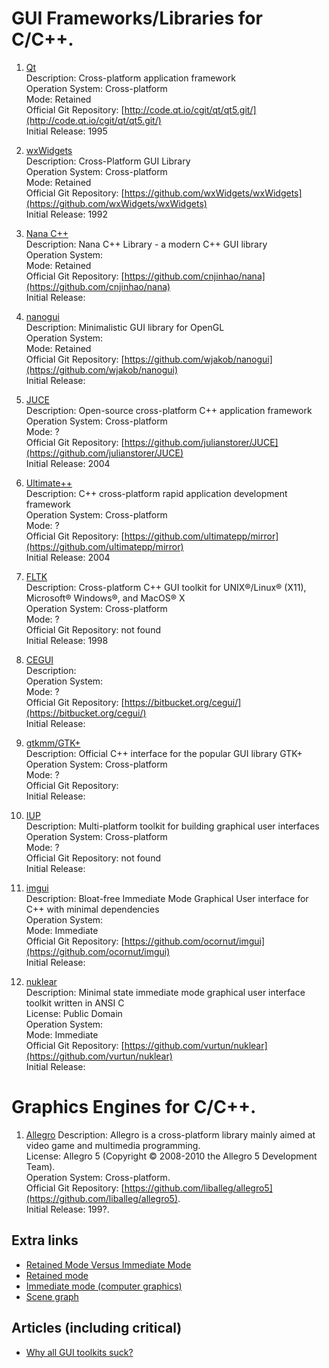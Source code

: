 # GUI Frameworks/Libraries for C/C++.

1. [Qt](gt.io)  
  Description: Cross-platform application framework  
  Operation System: Cross-platform  
  Mode: Retained  
  Official Git Repository: [http://code.qt.io/cgit/qt/qt5.git/](http://code.qt.io/cgit/qt/qt5.git/)  
  Initial Release: 1995  

2. [wxWidgets](https://www.wxwidgets.org)  
  Description: Cross-Platform GUI Library  
  Operation System: Cross-platform  
  Mode: Retained  
  Official Git Repository: [https://github.com/wxWidgets/wxWidgets](https://github.com/wxWidgets/wxWidgets)  
  Initial Release: 1992  

3. [Nana C++](http://nanapro.org)  
  Description: Nana C++ Library - a modern C++ GUI library  
  Operation System:  
  Mode: Retained  
  Official Git Repository: [https://github.com/cnjinhao/nana](https://github.com/cnjinhao/nana)  
  Initial Release:  

4. [nanogui](https://github.com/wjakob/nanogui)  
  Description: Minimalistic GUI library for OpenGL  
  Operation System:  
  Mode: Retained  
  Official Git Repository: [https://github.com/wjakob/nanogui](https://github.com/wjakob/nanogui)  
  Initial Release:  

5. [JUCE](https://www.juce.com/)  
  Description: Open-source cross-platform C++ application framework  
  Operation System: Cross-platform  
  Mode: ?  
  Official Git Repository: [https://github.com/julianstorer/JUCE](https://github.com/julianstorer/JUCE)  
  Initial Release: 2004  

6. [Ultimate++](http://ultimatepp.org)  
  Description: C++ cross-platform rapid application development framework  
  Operation System: Cross-platform  
  Mode: ?  
  Official Git Repository: [https://github.com/ultimatepp/mirror](https://github.com/ultimatepp/mirror)  
  Initial Release: 2004  
  
7. [FLTK](http://www.fltk.org/index.php)  
  Description: Cross-platform C++ GUI toolkit for UNIX®/Linux® (X11), Microsoft® Windows®, and MacOS® X  
  Operation System: Cross-platform  
  Mode: ?  
  Official Git Repository: not found  
  Initial Release: 1998  
  
8. [CEGUI](http://cegui.org.uk/)  
  Description:   
  Operation System:   
  Mode: ?  
  Official Git Repository: [https://bitbucket.org/cegui/](https://bitbucket.org/cegui/)  
  Initial Release:  

9. [gtkmm/GTK+](http://www.gtkmm.org)  
  Description: Official C++ interface for the popular GUI library GTK+  
  Operation System: Cross-platform  
  Mode: ?  
  Official Git Repository:  
  Initial Release:  

10. [IUP](http://webserver2.tecgraf.puc-rio.br/iup)  
  Description: Multi-platform toolkit for building graphical user interfaces  
  Operation System: Cross-platform  
  Mode: ?  
  Official Git Repository: not found  
  Initial Release:  

100. [imgui](https://github.com/ocornut/imgui)  
  Description: Bloat-free Immediate Mode Graphical User interface for C++ with minimal dependencies  
  Operation System:  
  Mode: Immediate  
  Official Git Repository: [https://github.com/ocornut/imgui](https://github.com/ocornut/imgui)  
  Initial Release:  
    
101. [nuklear](https://github.com/vurtun/nuklear)  
  Description: Minimal state immediate mode graphical user interface toolkit written in ANSI C  
  License: Public Domain  
  Operation System:  
  Mode: Immediate  
  Official Git Repository: [https://github.com/vurtun/nuklear](https://github.com/vurtun/nuklear)  
  Initial Release:  

# Graphics Engines for C/C++.

1. [Allegro](https://liballeg.org)
  Description: Allegro is a cross-platform library mainly aimed at video game and multimedia programming.  
  License: Allegro 5 (Copyright © 2008-2010 the Allegro 5 Development Team).  
  Operation System: Cross-platform.  
  Official Git Repository: [https://github.com/liballeg/allegro5](https://github.com/liballeg/allegro5).  
  Initial Release: 199?.  

## Extra links    
* [Retained Mode Versus Immediate Mode](https://msdn.microsoft.com/library/windows/desktop/ff684178(v=vs.85).aspx)  
* [Retained mode](https://en.wikipedia.org/wiki/Retained_mode)  
* [Immediate mode (computer graphics)](https://en.wikipedia.org/wiki/Immediate_mode_(computer_graphics))
* [Scene graph](https://en.wikipedia.org/wiki/Scene_graph)

## Articles (including critical)
* [Why all GUI toolkits suck?](http://www.cplusplus.com/forum/lounge/140601/)

